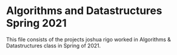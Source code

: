 # Algorithms and Datastructures Spring 2021
This file consists of the projects joshua rigo worked in Algorithms & Datastructures class in Spring of 2021. 


